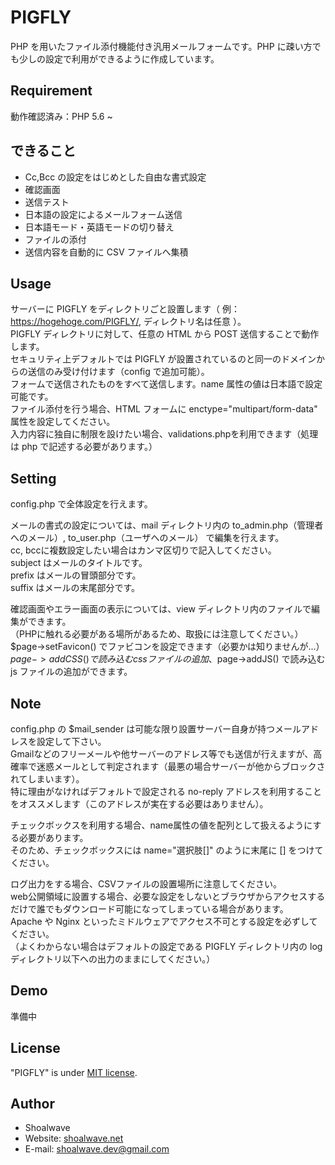# PIGFLY
PHP を用いたファイル添付機能付き汎用メールフォームです。PHP に疎い方でも少しの設定で利用ができるように作成しています。

## Requirement
動作確認済み：PHP 5.6 ~

## できること
* Cc,Bcc の設定をはじめとした自由な書式設定
* 確認画面
* 送信テスト
* 日本語の設定によるメールフォーム送信
* 日本語モード・英語モードの切り替え
* ファイルの添付
* 送信内容を自動的に CSV ファイルへ集積

## Usage
サーバーに PIGFLY をディレクトリごと設置します（ 例：https://hogehoge.com/PIGFLY/, ディレクトリ名は任意 ）。  
PIGFLY ディレクトリに対して、任意の HTML から POST 送信することで動作します。  
セキュリティ上デフォルトでは PIGFLY が設置されているのと同一のドメインからの送信のみ受け付けます（config で追加可能）。  
フォームで送信されたものをすべて送信します。name 属性の値は日本語で設定可能です。  
ファイル添付を行う場合、HTML フォームに enctype="multipart/form-data" 属性を設定してください。  
入力内容に独自に制限を設けたい場合、validations.phpを利用できます（処理は php で記述する必要があります。）

## Setting
config.php で全体設定を行えます。  

メールの書式の設定については、mail ディレクトリ内の to_admin.php（管理者へのメール）, to_user.php（ユーザへのメール） で編集を行えます。  
cc, bccに複数設定したい場合はカンマ区切りで記入してください。  
subject はメールのタイトルです。  
prefix はメールの冒頭部分です。  
suffix はメールの末尾部分です。

確認画面やエラー画面の表示については、view ディレクトリ内のファイルで編集ができます。  
（PHPに触れる必要がある場所があるため、取扱には注意してください。）  
$page->setFavicon() でファビコンを設定できます（必要かは知りませんが...）  
$page->addCSS() で読み込む css ファイルの追加、$page->addJS() で読み込む js ファイルの追加ができます。

## Note
config.php の $mail_sender は可能な限り設置サーバー自身が持つメールアドレスを設定して下さい。  
Gmailなどのフリーメールや他サーバーのアドレス等でも送信が行えますが、高確率で迷惑メールとして判定されます（最悪の場合サーバーが他からブロックされてしまいます）。  
特に理由がなければデフォルトで設定される no-reply アドレスを利用することをオススメします（このアドレスが実在する必要はありません）。

チェックボックスを利用する場合、name属性の値を配列として扱えるようにする必要があります。  
そのため、チェックボックスには name="選択肢[]" のように末尾に [] をつけてください。

ログ出力をする場合、CSVファイルの設置場所に注意してください。  
web公開領域に設置する場合、必要な設定をしないとブラウザからアクセスするだけで誰でもダウンロード可能になってしまっている場合があります。  
Apache や Nginx といったミドルウェアでアクセス不可とする設定を必ずしてください。  
（よくわからない場合はデフォルトの設定である PIGFLY ディレクトリ内の log ディレクトリ以下への出力のままにしてください。）

## Demo
準備中

## License
"PIGFLY" is under [MIT license](https://opensource.org/licenses/MIT).

## Author
* Shoalwave
* Website: [shoalwave.net](https://shoalwave.net)
* E-mail: shoalwave.dev@gmail.com
